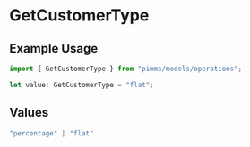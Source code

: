 # GetCustomerType

## Example Usage

```typescript
import { GetCustomerType } from "pimms/models/operations";

let value: GetCustomerType = "flat";
```

## Values

```typescript
"percentage" | "flat"
```